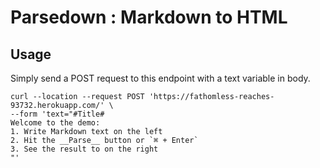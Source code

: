 # Parsedown : Markdown to HTML

## Usage

Simply send a POST request to this endpoint with a text variable in body.

```curl
curl --location --request POST 'https://fathomless-reaches-93732.herokuapp.com/' \
--form 'text="#Title#
Welcome to the demo:
1. Write Markdown text on the left
2. Hit the __Parse__ button or `⌘ + Enter`
3. See the result to on the right
"'
```